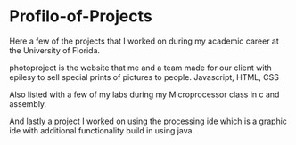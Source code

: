 # Profilo-of-Projects

Here a few of the projects that I worked on during my academic career at the University of Florida. 

photoproject is the website that me and a team made for our client with epilesy to sell special prints of pictures to people. Javascript, HTML, CSS

Also listed with a few of my labs during my Microprocessor class in c and assembly. 

And lastly a project I worked on using the processing ide which is a graphic ide with additional functionality build in using java.
